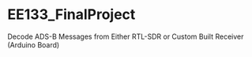 # EE133_FinalProject
Decode ADS-B Messages from Either RTL-SDR or Custom Built Receiver (Arduino Board)
